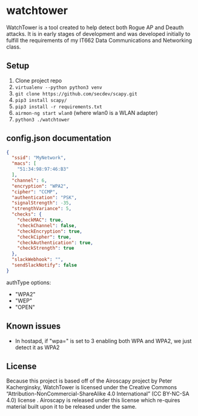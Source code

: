 # watchtower

WatchTower is a tool created to help detect both Rogue AP and Deauth attacks. It is in early stages of development and was developed initially to fulfill the requirements of my IT662 Data Communications and Networking class.

## Setup

1. Clone project repo
2. `virtualenv --python python3 venv`
3. `git clone https://github.com/secdev/scapy.git`
4. `pip3 install scapy/`
5. `pip3 install -r requirements.txt`
6. `airmon-ng start wlan0` (where wlan0 is a WLAN adapter)
7. `python3 ./watchtower`

## config.json documentation
```json
{
  "ssid": "MyNetwork",
  "macs": [
    "51:34:98:97:46:B3"
  ],
  "channel": 6,
  "encryption": "WPA2",
  "cipher": "CCMP",
  "authentication": "PSK",
  "signalStrength": -35,
  "strengthVariance": 5,
  "checks": {
    "checkMAC": true,
    "checkChannel": false,
    "checkEncryption": true,
    "checkCipher": true,
    "checkAuthentication": true,
    "checkStrength": true
  },
  "slackWebhook": "",
  "sendSlackNotify": false
}
```
authType options:
* "WPA2"
* "WEP"
* "OPEN"

## Known issues
* In hostapd, if "wpa=" is set to 3 enabling both WPA and WPA2, we just detect it as WPA2

## License
Because this project is based off of the Airoscapy project by Peter Kacherginsky, WatchTower is licensed under the Creative Commons “Attribution-NonCommercial-ShareAlike 4.0 International” (CC BY-NC-SA 4.0) license . Airoscapy is released under this license which re-quires material built upon it to be released under the same.
